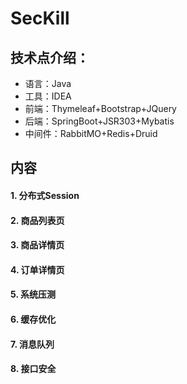 # SecKill
## 技术点介绍：
* 语言：Java
* 工具：IDEA
* 前端：Thymeleaf+Bootstrap+JQuery
* 后端：SpringBoot+JSR303+Mybatis
* 中间件：RabbitMO+Redis+Druid
## 内容
#### 1. 分布式Session
#### 2. 商品列表页
#### 3. 商品详情页
#### 4. 订单详情页
#### 5. 系统压测
#### 6. 缓存优化
#### 7. 消息队列
#### 8. 接口安全
